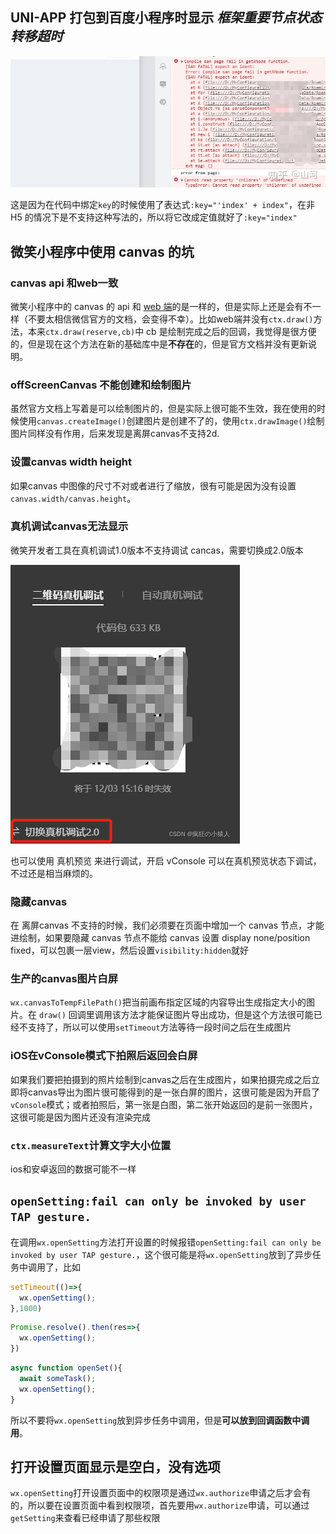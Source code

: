 ## UNI-APP 打包到百度小程序时显示 ***框架重要节点状态转移超时***

![img](小程序踩坑记/v2-d7fe60105fcd191eb751b7d69c3faa89_r.jpg) 

这是因为在代码中绑定`key`的时候使用了表达式`:key="'index' + index"`，在非 H5 的情况下是不支持这种写法的，所以将它改成定值就好了`:key="index"`



## 微笑小程序中使用 canvas 的坑

### canvas api 和web一致

微笑小程序中的 canvas 的 api 和 [web 端](https://developer.mozilla.org/zh-CN/docs/Web/API/CanvasRenderingContext2D/drawImage)的是一样的，但是实际上还是会有不一样（不要太相信微信官方的文档，会变得不幸）。比如web端并没有`ctx.draw()`方法，本来`ctx.draw(reserve,cb)`中 cb 是绘制完成之后的回调，我觉得是很方便的，但是现在这个方法在新的基础库中是**不存在**的，但是官方文档并没有更新说明。

### offScreenCanvas 不能创建和绘制图片

虽然官方文档上写着是可以绘制图片的，但是实际上很可能不生效，我在使用的时候使用`canvas.createImage()`创建图片是创建不了的，使用`ctx.drawImage()`绘制图片同样没有作用，后来发现是离屏canvas不支持2d.

### 设置canvas width height

如果canvas 中图像的尺寸不对或者进行了缩放，很有可能是因为没有设置`canvas.width/canvas.height`。

### 真机调试canvas无法显示

微笑开发者工具在真机调试1.0版本不支持调试 cancas，需要切换成2.0版本

![img](小程序踩坑记/watermark,type_d3F5LXplbmhlaQ,shadow_50,text_Q1NETiBA55av54uC44Gu5bCP54y_5Lq6,size_10,color_FFFFFF,t_70,g_se,x_16.png)

也可以使用 真机预览 来进行调试，开启 vConsole 可以在真机预览状态下调试，不过还是相当麻烦的。

### 隐藏canvas

在 离屏canvas 不支持的时候，我们必须要在页面中增加一个 canvas 节点，才能进绘制，如果要隐藏 canvas 节点不能给 canvas 设置 display none/position fixed，可以包裹一层view，然后设置`visibility:hidden`就好

### 生产的canvas图片白屏

`wx.canvasToTempFilePath()`把当前画布指定区域的内容导出生成指定大小的图片。在 `draw()` 回调里调用该方法才能保证图片导出成功，但是这个方法很可能已经不支持了，所以可以使用`setTimeout`方法等待一段时间之后在生成图片

### iOS在vConsole模式下拍照后返回会白屏

如果我们要把拍摄到的照片绘制到canvas之后在生成图片，如果拍摄完成之后立即将canvas导出为图片很可能得到的是一张白屏的图片，这很可能是因为开启了`vConsole`模式；或者拍照后，第一张是白图，第二张开始返回的是前一张图片，这很可能是因为图片还没有渲染完成

### `ctx.measureText`计算文字大小位置

ios和安卓返回的数据可能不一样



## `openSetting:fail can only be invoked by user TAP gesture.`

在调用`wx.openSetting`方法打开设置的时候报错`openSetting:fail can only be invoked by user TAP gesture.`，这个很可能是将`wx.openSetting`放到了异步任务中调用了，比如

```js
setTimeout(()=>{
  wx.openSetting();
},1000)
```

```js
Promise.resolve().then(res=>{
  wx.openSetting();
})
```

```js
async function openSet(){
  await someTask();
  wx.openSetting();
}
```

所以不要将`wx.openSetting`放到异步任务中调用，但是**可以放到回调函数中调用**。



## 打开设置页面显示是空白，没有选项

`wx.openSetting`打开设置页面中的权限项是通过` wx.authorize `申请之后才会有的，所以要在设置页面中看到权限项，首先要用`wx.authorize`申请，可以通过`getSetting`来查看已经申请了那些权限
